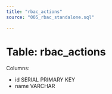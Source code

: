 ```yaml
---
title: "rbac_actions"
source: "005_rbac_standalone.sql"

---
```


# Table: rbac_actions

Columns:

- id SERIAL PRIMARY KEY
- name VARCHAR
